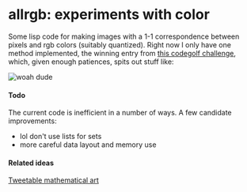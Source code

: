 allrgb: experiments with color
==============================

Some lisp code for making images with a 1-1 correspondence between pixels and rgb colors (suitably quantized). Right now I only have one method implemented, the winning entry from [this codegolf challenge](https://codegolf.stackexchange.com/questions/22144/images-with-all-colors), which, given enough patiences, spits out stuff like:

![woah dude](https://raw.githubusercontent.com/kilimanjaro/allrgb/master/woah.png)



#### Todo

The current code is inefficient in a number of ways. A few candidate improvements:
+ lol don't use lists for sets
+ more careful data layout and memory use

#### Related ideas

[Tweetable mathematical art](https://codegolf.stackexchange.com/questions/35569/tweetable-mathematical-art)
